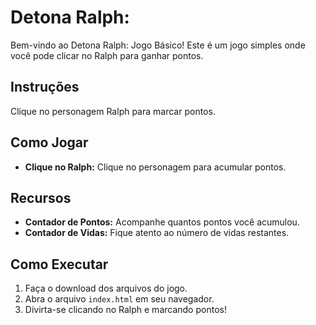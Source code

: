 # Detona Ralph:

Bem-vindo ao Detona Ralph: Jogo Básico! Este é um jogo simples  onde você pode clicar no Ralph para ganhar pontos.

## Instruções

 Clique no personagem Ralph para marcar pontos.

## Como Jogar

- **Clique no Ralph:** Clique no personagem para acumular pontos.

## Recursos

- **Contador de Pontos:** Acompanhe quantos pontos você acumulou.
- **Contador de Vidas:** Fique atento ao número de vidas restantes.

## Como Executar

1. Faça o download dos arquivos do jogo.
2. Abra o arquivo `index.html` em seu navegador.
3. Divirta-se clicando no Ralph e marcando pontos!
